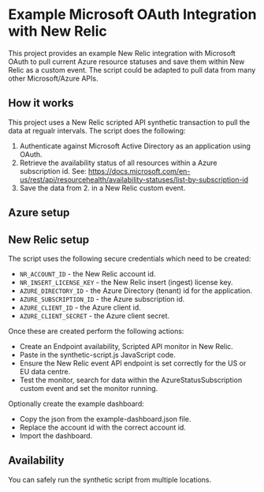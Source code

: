 # Example Microsoft OAuth Integration with New Relic
This project provides an example New Relic integration with Microsoft OAuth to pull current Azure resource statuses and save them within New Relic as a custom event. The script could be adapted to pull data from many other Microsoft/Azure APIs.

## How it works
This project uses a New Relic scripted API synthetic transaction to pull the data at regualr intervals. The script does the following:
1. Authenticate against Microsoft Active Directory as an application using OAuth.
2. Retrieve the availability status of all resources within a Azure subscription id. See:
   https://docs.microsoft.com/en-us/rest/api/resourcehealth/availability-statuses/list-by-subscription-id
3. Save the data from 2. in a New Relic custom event.

## Azure setup

## New Relic setup
The script uses the following secure credentials which need to be created:
- `NR_ACCOUNT_ID` - the New Relic account id.
- `NR_INSERT_LICENSE_KEY` - the New Relic insert (ingest) license key.
- `AZURE_DIRECTORY_ID` - the Azure Directory (tenant) id for the application.
- `AZURE_SUBSCRIPTION_ID` - the Azure subscription id.
- `AZURE_CLIENT_ID` - the Azure client id.
- `AZURE_CLIENT_SECRET` - the Azure client secret.

Once these are created perform the following actions:
- Create an Endpoint availability, Scripted API monitor in New Relic. 
- Paste in the synthetic-script.js JavaScript code.
- Ensure the New Relic event API endpoint is set correctly for the US or EU data centre.
- Test the monitor, search for data within the AzureStatusSubscription custom event and set the monitor running.

Optionally create the example dashboard:
- Copy the json from the example-dashboard.json file.
- Replace the account id with the correct account id.
- Import the dashboard.

## Availability
You can safely run the synthetic script from multiple locations.
